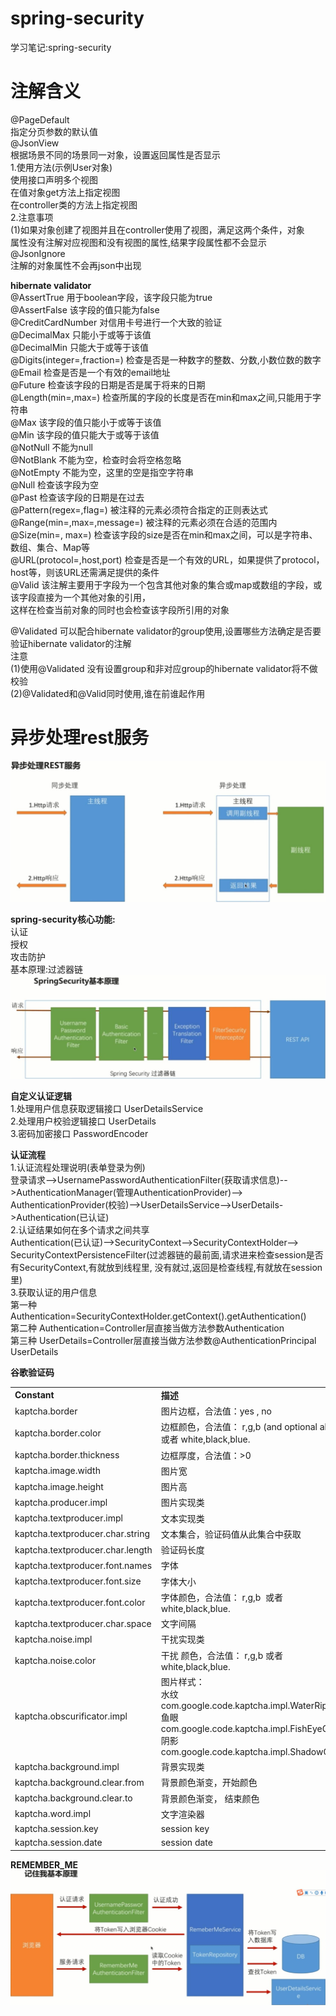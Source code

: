 # spring-security
学习笔记:spring-security  

注解含义
====
@PageDefault  
指定分页参数的默认值   
@JsonView  
根据场景不同的场景同一对象，设置返回属性是否显示  
  1.使用方法(示例User对象)    
     使用接口声明多个视图  
     在值对象get方法上指定视图  
     在controller类的方法上指定视图  
  2.注意事项  
    (1)如果对象创建了视图并且在controller使用了视图，满足这两个条件，对象  
    属性没有注解对应视图和没有视图的属性,结果字段属性都不会显示  
@JsonIgnore  
注解的对象属性不会再json中出现   

**hibernate validator**  
@AssertTrue	  用于boolean字段，该字段只能为true    
@AssertFalse	该字段的值只能为false  
@CreditCardNumber	对信用卡号进行一个大致的验证  
@DecimalMax	只能小于或等于该值  
@DecimalMin	只能大于或等于该值  
@Digits(integer=,fraction=)	检查是否是一种数字的整数、分数,小数位数的数字  
@Email	检查是否是一个有效的email地址  
@Future	检查该字段的日期是否是属于将来的日期  
@Length(min=,max=)	检查所属的字段的长度是否在min和max之间,只能用于字符串  
@Max	该字段的值只能小于或等于该值  
@Min	该字段的值只能大于或等于该值  
@NotNull	不能为null  
@NotBlank	不能为空，检查时会将空格忽略  
@NotEmpty	不能为空，这里的空是指空字符串  
@Null	检查该字段为空  
@Past	检查该字段的日期是在过去  
@Pattern(regex=,flag=)	被注释的元素必须符合指定的正则表达式  
@Range(min=,max=,message=)	被注释的元素必须在合适的范围内  
@Size(min=, max=)	检查该字段的size是否在min和max之间，可以是字符串、数组、集合、Map等  
@URL(protocol=,host,port)	检查是否是一个有效的URL，如果提供了protocol，host等，则该URL还需满足提供的条件  
@Valid	该注解主要用于字段为一个包含其他对象的集合或map或数组的字段，或该字段直接为一个其他对象的引用，  
这样在检查当前对象的同时也会检查该字段所引用的对象   

@Validated 可以配合hibernate validator的group使用,设置哪些方法确定是否要验证hibernate validator的注解   
 注意  
 (1)使用@Validated 没有设置group和非对应group的hibernate validator将不做校验  
 (2)@Validated和@Valid同时使用,谁在前谁起作用   
 
异步处理rest服务
===
![Image text](https://raw.githubusercontent.com/mynameiscuining/spring-security/master/rest-async.jpg)

**spring-security核心功能:**  
认证  
授权  
攻击防护  
基本原理:过滤器链  
![Image text](https://raw.githubusercontent.com/mynameiscuining/spring-security/master/security-principle.jpg)

**自定义认证逻辑**  
1.处理用户信息获取逻辑接口   UserDetailsService  
2.处理用户校验逻辑接口  UserDetails  
3.密码加密接口 PasswordEncoder  

**认证流程**  
1.认证流程处理说明(表单登录为例)  
  登录请求-->UsernamePasswordAuthenticationFilter(获取请求信息)-->AuthenticationManager(管理AuthenticationProvider)-->
  AuthenticationProvider(校验)-->UserDetailsService-->UserDetails->Authentication(已认证)  
2.认证结果如何在多个请求之间共享  
  Authentication(已认证)-->SecurityContext-->SecurityContextHolder-->
  SecurityContextPersistenceFilter(过滤器链的最前面,请求进来检查session是否有SecurityContext,有就放到线程里,
  没有就过,返回是检查线程,有就放在session里)  
3.获取认证的用户信息  
  第一种  Authentication=SecurityContextHolder.getContext().getAuthentication()  
  第二种  Authentication=Controller层直接当做方法参数Authentication  
  第三种 UserDetails=Controller层直接当做方法参数@AuthenticationPrincipal UserDetails  
  
**谷歌验证码**  
<table><tbody><tr><td><strong>Constant</strong></td>
			<td><strong>描述</strong></td>
			<td><strong>默认值</strong></td>
		</tr><tr><td>kaptcha.border</td>
			<td>图片边框，合法值：yes , no</td>
			<td>yes</td>
		</tr><tr><td>kaptcha.border.color</td>
			<td>边框颜色，合法值： r,g,b (and optional alpha) 或者 white,black,blue.</td>
			<td>black</td>
		</tr><tr><td>kaptcha.border.thickness</td>
			<td>边框厚度，合法值：&gt;0</td>
			<td>1</td>
		</tr><tr><td>kaptcha.image.width</td>
			<td>图片宽</td>
			<td>200</td>
		</tr><tr><td>kaptcha.image.height</td>
			<td>图片高</td>
			<td>50</td>
		</tr><tr><td>kaptcha.producer.impl</td>
			<td>图片实现类</td>
			<td>com.google.code.kaptcha.impl.DefaultKaptcha</td>
		</tr><tr><td>kaptcha.textproducer.impl</td>
			<td>文本实现类</td>
			<td>com.google.code.kaptcha.text.impl.DefaultTextCreator</td>
		</tr><tr><td>kaptcha.textproducer.char.string</td>
			<td>文本集合，验证码值从此集合中获取</td>
			<td>abcde2345678gfynmnpwx</td>
		</tr><tr><td>kaptcha.textproducer.char.length</td>
			<td>验证码长度</td>
			<td>5</td>
		</tr><tr><td>kaptcha.textproducer.font.names</td>
			<td>字体</td>
			<td>Arial, Courier</td>
		</tr><tr><td>kaptcha.textproducer.font.size</td>
			<td>字体大小</td>
			<td>40px.</td>
		</tr><tr><td>kaptcha.textproducer.font.color</td>
			<td>字体颜色，合法值： r,g,b &nbsp;或者 white,black,blue.</td>
			<td>black</td>
		</tr><tr><td>kaptcha.textproducer.char.space</td>
			<td>文字间隔</td>
			<td>2</td>
		</tr><tr><td>kaptcha.noise.impl</td>
			<td>干扰实现类</td>
			<td>com.google.code.kaptcha.impl.DefaultNoise</td>
		</tr><tr><td>kaptcha.noise.color</td>
			<td>干扰&nbsp;颜色，合法值： r,g,b 或者 white,black,blue.</td>
			<td>black</td>
		</tr><tr><td>kaptcha.obscurificator.impl</td>
			<td>图片样式：&nbsp;<br>
			水纹com.google.code.kaptcha.impl.WaterRipple&nbsp;<br>
			鱼眼com.google.code.kaptcha.impl.FishEyeGimpy<br>
			阴影com.google.code.kaptcha.impl.ShadowGimpy</td>
			<td>com.google.code.kaptcha.impl.WaterRipple</td>
		</tr><tr><td>kaptcha.background.impl</td>
			<td>背景实现类</td>
			<td>com.google.code.kaptcha.impl.DefaultBackground</td>
		</tr><tr><td>kaptcha.background.clear.from</td>
			<td>背景颜色渐变，开始颜色</td>
			<td>light grey</td>
		</tr><tr><td>kaptcha.background.clear.to</td>
			<td>背景颜色渐变，&nbsp;结束颜色</td>
			<td>white</td>
		</tr><tr><td>kaptcha.word.impl</td>
			<td>文字渲染器</td>
			<td>com.google.code.kaptcha.text.impl.DefaultWordRenderer</td>
		</tr><tr><td>kaptcha.session.key</td>
			<td>session key</td>
			<td>KAPTCHA_SESSION_KEY</td>
		</tr><tr><td>kaptcha.session.date</td>
			<td>session date</td>
			<td>KAPTCHA_SESSION_DATE</td>
		</tr></tbody></table>  
		
**REMEMBER_ME** 
![Image text](https://raw.githubusercontent.com/mynameiscuining/spring-security/master/rememberme.jpg)  








    

